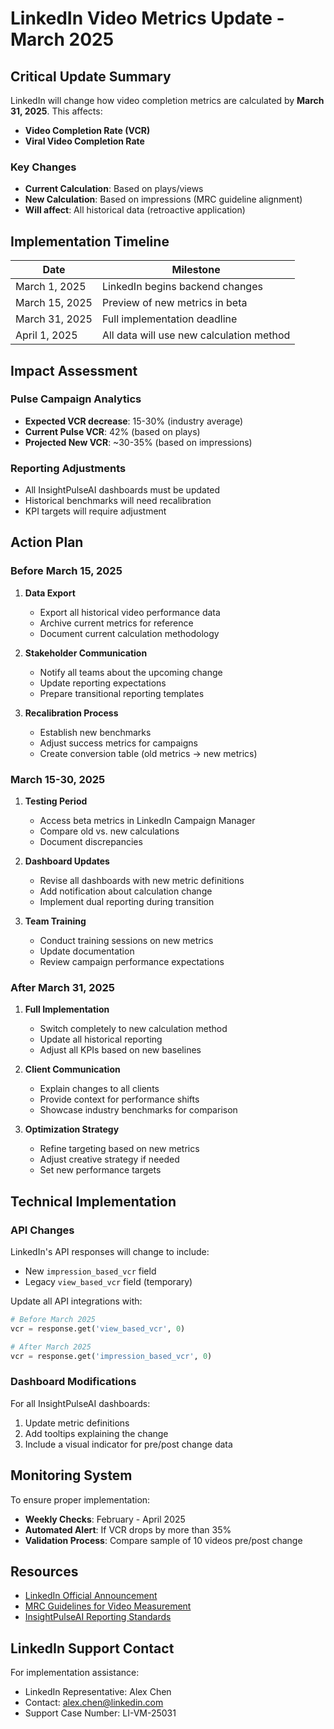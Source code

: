 # LinkedIn Video Metrics Update - March 2025

## Critical Update Summary

LinkedIn will change how video completion metrics are calculated by **March 31, 2025**. This affects:

- **Video Completion Rate (VCR)**
- **Viral Video Completion Rate**

### Key Changes

- **Current Calculation**: Based on plays/views
- **New Calculation**: Based on impressions (MRC guideline alignment)
- **Will affect**: All historical data (retroactive application)

## Implementation Timeline

| Date | Milestone |
|------|-----------|
| March 1, 2025 | LinkedIn begins backend changes |
| March 15, 2025 | Preview of new metrics in beta |
| March 31, 2025 | Full implementation deadline |
| April 1, 2025 | All data will use new calculation method |

## Impact Assessment

### Pulse Campaign Analytics

- **Expected VCR decrease**: 15-30% (industry average)
- **Current Pulse VCR**: 42% (based on plays)
- **Projected New VCR**: ~30-35% (based on impressions)

### Reporting Adjustments

- All InsightPulseAI dashboards must be updated
- Historical benchmarks will need recalibration
- KPI targets will require adjustment

## Action Plan

### Before March 15, 2025

1. **Data Export**
   - Export all historical video performance data
   - Archive current metrics for reference
   - Document current calculation methodology

2. **Stakeholder Communication**
   - Notify all teams about the upcoming change
   - Update reporting expectations
   - Prepare transitional reporting templates

3. **Recalibration Process**
   - Establish new benchmarks
   - Adjust success metrics for campaigns
   - Create conversion table (old metrics → new metrics)

### March 15-30, 2025

1. **Testing Period**
   - Access beta metrics in LinkedIn Campaign Manager
   - Compare old vs. new calculations
   - Document discrepancies

2. **Dashboard Updates**
   - Revise all dashboards with new metric definitions
   - Add notification about calculation change
   - Implement dual reporting during transition

3. **Team Training**
   - Conduct training sessions on new metrics
   - Update documentation
   - Review campaign performance expectations

### After March 31, 2025

1. **Full Implementation**
   - Switch completely to new calculation method
   - Update all historical reporting
   - Adjust all KPIs based on new baselines

2. **Client Communication**
   - Explain changes to all clients
   - Provide context for performance shifts
   - Showcase industry benchmarks for comparison

3. **Optimization Strategy**
   - Refine targeting based on new metrics
   - Adjust creative strategy if needed
   - Set new performance targets

## Technical Implementation

### API Changes

LinkedIn's API responses will change to include:
- New `impression_based_vcr` field
- Legacy `view_based_vcr` field (temporary)

Update all API integrations with:

```python
# Before March 2025
vcr = response.get('view_based_vcr', 0)

# After March 2025
vcr = response.get('impression_based_vcr', 0)
```

### Dashboard Modifications

For all InsightPulseAI dashboards:

1. Update metric definitions
2. Add tooltips explaining the change
3. Include a visual indicator for pre/post change data

## Monitoring System

To ensure proper implementation:

- **Weekly Checks**: February - April 2025
- **Automated Alert**: If VCR drops by more than 35%
- **Validation Process**: Compare sample of 10 videos pre/post change

## Resources

- [LinkedIn Official Announcement](https://business.linkedin.com/marketing/blog/measurement-updates)
- [MRC Guidelines for Video Measurement](https://mediaratingcouncil.org/standards/)
- [InsightPulseAI Reporting Standards](/Users/tbwa/Documents/GitHub/InsightPulseAI_SKR/docs/reporting_standards.md)

## LinkedIn Support Contact

For implementation assistance:
- LinkedIn Representative: Alex Chen
- Contact: alex.chen@linkedin.com
- Support Case Number: LI-VM-25031
